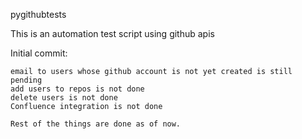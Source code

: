 pygithubtests

This is an automation test script using github apis

Initial commit:

    email to users whose github account is not yet created is still pending
    add users to repos is not done
    delete users is not done
    Confluence integration is not done

    Rest of the things are done as of now.
